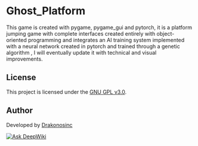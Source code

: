 # Ghost_Platform
This game is created with pygame, pygame_gui and pytorch, it is a platform jumping game with complete interfaces created entirely with object-oriented programming and integrates an AI training system implemented with a neural network created in pytorch and trained through a genetic algorithm , I will eventually update it with technical and visual improvements.

## License

This project is licensed under the [GNU GPL v3.0](https://www.gnu.org/licenses/gpl-3.0.html).

## Author

Developed by [Drakonosinc](https://github.com/Drakonosinc)

[![Ask DeepWiki](https://deepwiki.com/badge.svg)](https://deepwiki.com/Drakonosinc/Ghost_Platform_Game)